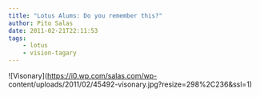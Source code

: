 ```yaml
---
title: "Lotus Alums: Do you remember this?"
author: Pito Salas
date: 2011-02-21T22:11:53
tags:
    - lotus
    - vision-tagary
---
```




![Visonary](https://i0.wp.com/salas.com/wp-
content/uploads/2011/02/45492-visonary.jpg?resize=298%2C236&ssl=1)


